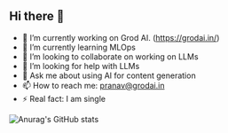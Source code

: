 ## Hi there 👋

- 🔭 I’m currently working on Grod AI. (https://grodai.in/)
- 🌱 I’m currently learning MLOps
- 👯 I’m looking to collaborate on working on LLMs
- 🤔 I’m looking for help with LLMs
- 💬 Ask me about using AI for content generation
- 📫 How to reach me: pranav@grodai.in
- ⚡ Real fact: I am single

![Anurag's GitHub stats](https://github-readme-stats.vercel.app/api?username=pranavpatil70)
